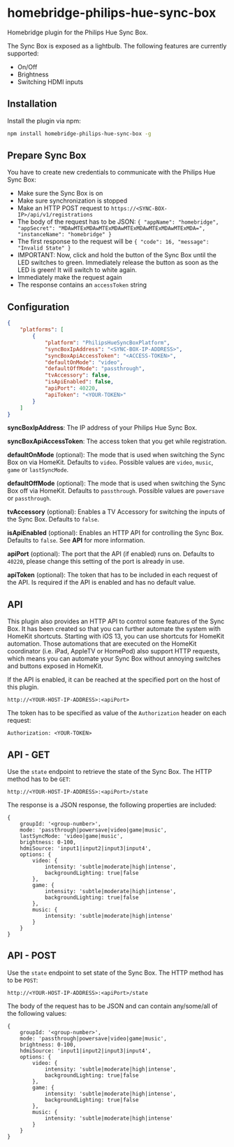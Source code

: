 # homebridge-philips-hue-sync-box

Homebridge plugin for the Philips Hue Sync Box. 

The Sync Box is exposed as a lightbulb. The following features are currently supported:
* On/Off
* Brightness
* Switching HDMI inputs

## Installation

Install the plugin via npm:

```bash
npm install homebridge-philips-hue-sync-box -g
```

## Prepare Sync Box

You have to create new credentials to communicate with the Philips Hue Sync Box:
* Make sure the Sync Box is on
* Make sure synchronization is stopped
* Make an HTTP POST request to `https://<SYNC-BOX-IP>/api/v1/registrations`
* The body of the request has to be JSON: `{ "appName": "homebridge", "appSecret": "MDAwMTExMDAwMTExMDAwMTExMDAwMTExMDAwMTExMDA=", "instanceName": "homebridge" }`
* The first response to the request will be `{ "code": 16, "message": "Invalid State" }`
* IMPORTANT: Now, click and hold the button of the Sync Box until the LED switches to green. Immediately release the button as soon as the LED is green! It will switch to white again.
* Immediately make the request again
* The response contains an `accessToken` string

## Configuration

```json
{
    "platforms": [
        {
            "platform": "PhilipsHueSyncBoxPlatform",
            "syncBoxIpAddress": "<SYNC-BOX-IP-ADDRESS>",
            "syncBoxApiAccessToken": "<ACCESS-TOKEN>",
            "defaultOnMode": "video",
            "defaultOffMode": "passthrough",
            "tvAccessory": false,
            "isApiEnabled": false,
            "apiPort": 40220,
            "apiToken": "<YOUR-TOKEN>"
        }
    ]
}
```

**syncBoxIpAddress**: The IP address of your Philips Hue Sync Box.

**syncBoxApiAccessToken**: The access token that you get while registration.

**defaultOnMode** (optional): The mode that is used when switching the Sync Box on via HomeKit. Defaults to `video`. Possible values are `video`, `music`, `game` or `lastSyncMode`.

**defaultOffMode** (optional): The mode that is used when switching the Sync Box off via HomeKit. Defaults to `passthrough`. Possible values are `powersave` or `passthrough`.

**tvAccessory** (optional): Enables a TV Accessory for switching the inputs of the Sync Box. Defaults to `false`.

**isApiEnabled** (optional): Enables an HTTP API for controlling the Sync Box. Defaults to `false`. See **API** for more information.

**apiPort** (optional): The port that the API (if enabled) runs on. Defaults to `40220`, please change this setting of the port is already in use.

**apiToken** (optional): The token that has to be included in each request of the API. Is required if the API is enabled and has no default value.

## API

This plugin also provides an HTTP API to control some features of the Sync Box. It has been created so that you can further automate the system with HomeKit shortcuts. Starting with iOS 13, you can use shortcuts for HomeKit automation. Those automations that are executed on the HomeKit coordinator (i.e. iPad, AppleTV or HomePod) also support HTTP requests, which means you can automate your Sync Box without annoying switches and buttons exposed in HomeKit.

If the API is enabled, it can be reached at the specified port on the host of this plugin. 
```
http://<YOUR-HOST-IP-ADDRESS>:<apiPort>
```

The token has to be specified as value of the `Authorization` header on each request:
```
Authorization: <YOUR-TOKEN>
```

## API - GET

Use the `state` endpoint to retrieve the state of the Sync Box. The HTTP method has to be `GET`:
```
http://<YOUR-HOST-IP-ADDRESS>:<apiPort>/state
```

The response is a JSON response, the following properties are included:
```
{
    groupId: '<group-number>',
    mode: 'passthrough|powersave|video|game|music',
    lastSyncMode: 'video|game|music',
    brightness: 0-100,
    hdmiSource: 'input1|input2|input3|input4',
    options: {
        video: {
            intensity: 'subtle|moderate|high|intense',
            backgroundLighting: true|false
        },
        game: {
            intensity: 'subtle|moderate|high|intense',
            backgroundLighting: true|false
        },
        music: {
            intensity: 'subtle|moderate|high|intense'
        }
    }
}
```

## API - POST

Use the `state` endpoint to set state of the Sync Box. The HTTP method has to be `POST`:
```
http://<YOUR-HOST-IP-ADDRESS>:<apiPort>/state
```

The body of the request has to be JSON and can contain any/some/all of the following values:
```
{
    groupId: '<group-number>',
    mode: 'passthrough|powersave|video|game|music',
    brightness: 0-100,
    hdmiSource: 'input1|input2|input3|input4',
    options: {
        video: {
            intensity: 'subtle|moderate|high|intense',
            backgroundLighting: true|false
        },
        game: {
            intensity: 'subtle|moderate|high|intense',
            backgroundLighting: true|false
        },
        music: {
            intensity: 'subtle|moderate|high|intense'
        }
    }
}
```
